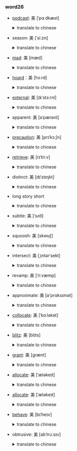 ### word26
* [podcast](http://www.youdao.com/w/eng/podcast/#keyfrom=dict2.index): 美 [ˈpɑːdkæst]
  <details>
    <summary>translate to chinese</summary>

    n. 播客
  </details>
* season: 美 [ˈsiːzn] 
  <details>
    <summary>translate to chinese</summary>

    n. 时期；季节；**赛季**；  
    vt. 给...调味；使适应；  
    vi. 变得成熟；变干燥  
    * [kick off](http://www.youdao.com/w/eng/kick%20off/#keyfrom=dict2.index): 开始；开始干某事；开球  
    * brand-new: 崭新的；全新的
    ![](https://raw.githubusercontent.com/wangkaiwd/drawing-bed/master/20200521100024.png)
    kicking off a brand-new season of the podcast: 开启全新一季的播客
  </details>

* [mad](https://youdao.com/w/eng/mad/#keyfrom=dict2.index): 美 [mæd]
  <details>
    <summary>translate to chinese</summary>

    adj. 疯狂的；发疯的；愚蠢的；着迷的  
    n. 狂怒  
    madness: n. 疯狂；愚蠢的行为
  </details>
* [hoard](https://youdao.com/w/hoard/#keyfrom=dict2.top)：美 [hɔːrd]
  <details>
    <summary>translate to chinese</summary>

    n. 贮存(品), 秘藏(品)；古代宝库  
    v. 贮藏(钱财或贵重物品); 储存(以后备用)  
    hoarder: 美 [ˈhɔːrdər] n. 贮藏者；囤积者
    ![](https://raw.githubusercontent.com/wangkaiwd/drawing-bed/master/2020052311555949.png)
  </details>

* [external](https://youdao.com/w/external/#keyfrom=dict2.top): 美 [ɪkˈstɜːrnl]
  <details>
    <summary>translate to chinese</summary>

    adj. **外部的**；表面的；[药]外用的；外国的；外面的  
    n. 外部；外观；外面；  
    [internal](https://youdao.com/w/internal/#keyfrom=dict2.top): 美 [ɪnˈtɜːrnl] adj. 内部的；国内的
  </details>
* apparent: 美 [əˈpærənt]
  <details>
    <summary>translate to chinese</summary>

    adj. 显然的；表面上的
    ![](https://raw.githubusercontent.com/wangkaiwd/drawing-bed/master/20200523165937.png)
  </details>
* [precaution](https://youdao.com/w/precaution/#keyfrom=dict2.top): 美 [prɪˈkɔːʃn]
  <details>
    <summary>translate to chinese</summary>

    n. **预防**；警惕；预防措施
  </details>
* [retrieve](https://youdao.com/w/eng/retrieve/?spc=retrieve#keyfrom=dict.typo): 美 [rɪˈtriːv]
  <details>
    <summary>translate to chinese</summary>

    vt. [计]**检索**；恢复；重新得到  
    vi. 找回猎物
    ![](https://raw.githubusercontent.com/wangkaiwd/drawing-bed/master/20200524003053.png)

    ![](https://raw.githubusercontent.com/wangkaiwd/drawing-bed/master/20200527160352.png)
  </details>
* distinct: 美 [dɪˈstɪŋkt]
  <details>
    <summary>translate to chinese</summary>

    adj. 明显的；独特的；清楚的；**有区别的**  
    document: n. 文件，公文；文档； vt. **记录**  
    a set of: 一套；一组；一副
    ![](https://raw.githubusercontent.com/wangkaiwd/drawing-bed/master/20200526212108.png)
    ![](https://raw.githubusercontent.com/wangkaiwd/drawing-bed/master/20200526213711.png)
  </details>

* long story short
  <details>
    <summary>translate to chinese</summary>

    长话短说  
    ![](https://raw.githubusercontent.com/wangkaiwd/drawing-bed/master/20200526221026.png)  
    start off: 出发；动身；开始；上路
    ![](https://raw.githubusercontent.com/wangkaiwd/drawing-bed/master/20200526212339.png)
  </details>
* subtle: 美 [ˈsʌtl]
  <details>
    <summary>translate to chinese</summary>

    adj. 微妙的；**精细的**；敏感的；狡猾的；稀薄的；
    ![](https://raw.githubusercontent.com/wangkaiwd/drawing-bed/master/20200526214148.png)
  </details>
* squoosh: 美 [skwʊʃ]
  <details>
    <summary>translate to chinese</summary>

    v. 压扁；镇压；
    n. 南瓜；易压烂的物品；拥挤的人群
    ![](https://raw.githubusercontent.com/wangkaiwd/drawing-bed/master/20200527113904.png)
  </details>
* intersect:  美 [ˌɪntərˈsekt]
  <details>
    <summary>translate to chinese</summary>

    vi. 相交，**交叉**；  
    vt. 横断，横切；贯穿；
    ![](https://raw.githubusercontent.com/wangkaiwd/drawing-bed/master/20200527223809.png)
  </details>
* revamp: 美 [ˈriːvæmp]
  <details>
    <summary>translate to chinese</summary>

    vt. 修补；翻新；修改  
    n. 改进
    ![](https://raw.githubusercontent.com/wangkaiwd/drawing-bed/master/222220200527231912.png)
  </details>
* approximate: 美 [ə'prɑksɪmət]
  <details>
    <summary>translate to chinese</summary>

    adj. 近似的，大概的；
    v. 接近，**近似**；粗略估计；
    ![](https://raw.githubusercontent.com/wangkaiwd/drawing-bed/master/20200527231948.png)
  </details>
* [collocate](http://dict.youdao.com/w/collocate/#keyfrom=dict2.top): 美 [ˈkɑːləkət]
  <details>
    <summary>translate to chinese</summary>

    v. **配置**; (习惯上)与...连用，与...搭配
    ![](https://raw.githubusercontent.com/wangkaiwd/drawing-bed/master/20200527232602.png)
  </details>
* [blitz](http://youdao.com/w/eng/blitz/#keyfrom=dict2.index):  美 [blɪts]
  <details>
    <summary>translate to chinese</summary>

    n. 闪电
    ![](https://raw.githubusercontent.com/wangkaiwd/drawing-bed/master/20200603213840.png)
  </details>
* [grant](http://youdao.com/w/grant/#keyfrom=dict2.top):  美 [ɡrænt]
  <details>
    <summary>translate to chinese</summary>

    n. (政府)拨款，补助金；授予，给予  
    v. (合法地)授予，允许；(勉强)承认，同意  
    granted: conj. 诚然；adv.的确  
    take for granted: 认为...理所当然
  </details>
* [allocate](http://youdao.com/w/allocate/#keyfrom=dict2.top): 美 [ˈæləkeɪt]
  <details>
    <summary>translate to chinese</summary>

    vt. **分配**；拨出  
    vi. **分配**；指定  
    ![](https://raw.githubusercontent.com/wangkaiwd/drawing-bed/master/20200604000200.png)
  </details>

* [allocate](http://youdao.com/w/allocate/#keyfrom=dict2.top): 美 [ˈæləkeɪt]
  <details>
    <summary>translate to chinese</summary>

    vt. **分配**；拨出  
    vi. **分配**；指定  
    ![](https://raw.githubusercontent.com/wangkaiwd/drawing-bed/master/20200604103007.png)
  </details>

* [behave](http://youdao.com/w/behave/#keyfrom=dict2.top): 美 [bɪˈheɪv]
  <details>
    <summary>translate to chinese</summary>
  
    vi. 行为；举止； **表现**；(机器等)运转；举止端庄；(事物)起某种作用
    behave as: 表现得像
    ![](https://raw.githubusercontent.com/wangkaiwd/drawing-bed/master/20200604000200.png)
  </details>

* obtrusive: 美 [əbˈtruːsɪv] 
  <details>
    <summary>translate to chinese</summary>

    adj. 突出的；强迫人的；冒失的；  
    distinct: adj. **明显的**；独特的；清楚的
    ![](https://raw.githubusercontent.com/wangkaiwd/drawing-bed/master/20200604144812.png)
  </details>
